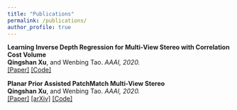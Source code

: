 ```yaml
---
title: "Publications"
permalink: /publications/
author_profile: true
---
```


<b>Learning Inverse Depth Regression for Multi-View Stereo with Correlation Cost Volume</b> <br> 
<b>Qingshan Xu</b>, and Wenbing Tao. 
<i>AAAI, 2020.</i>  
[[Paper]](https://arxiv.org/abs/1912.11746) [[Code]](https://github.com/GhiXu/CIDER)

<b>Planar Prior Assisted PatchMatch Multi-View Stereo</b> <br> 
<b>Qingshan Xu</b>, and Wenbing Tao. 
<i>AAAI, 2020.</i>  
[[Paper]](https://arxiv.org/abs/1912.11744) [[arXiv]](https://arxiv.org/abs/1903.04704) [[Code]](https://github.com/GhiXu/ACMMP)

